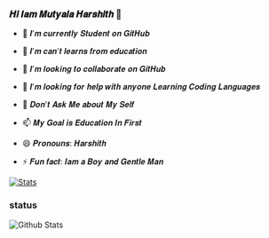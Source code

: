 ### 𝑯𝒊 𝑰𝒂𝒎 𝑴𝒖𝒕𝒚𝒂𝒍𝒂 𝑯𝒂𝒓𝒔𝒉𝒊𝒕𝒉 👋

- 🔭 𝑰’𝒎 𝒄𝒖𝒓𝒓𝒆𝒏𝒕𝒍𝒚 𝑺𝒕𝒖𝒅𝒆𝒏𝒕 𝒐𝒏 𝑮𝒊𝒕𝑯𝒖𝒃

- 🌱 𝑰’𝒎 𝒄𝒂𝒏'𝒕 𝒍𝒆𝒂𝒓𝒏𝒔 𝒇𝒓𝒐𝒎 𝒆𝒅𝒖𝒄𝒂𝒕𝒊𝒐𝒏

- 👯 𝑰’𝒎 𝒍𝒐𝒐𝒌𝒊𝒏𝒈 𝒕𝒐 𝒄𝒐𝒍𝒍𝒂𝒃𝒐𝒓𝒂𝒕𝒆 𝒐𝒏 𝑮𝒊𝒕𝑯𝒖𝒃

- 🤔 𝑰’𝒎 𝒍𝒐𝒐𝒌𝒊𝒏𝒈 𝒇𝒐𝒓 𝒉𝒆𝒍𝒑 𝒘𝒊𝒕𝒉 𝒂𝒏𝒚𝒐𝒏𝒆 𝑳𝒆𝒂𝒓𝒏𝒊𝒏𝒈 𝑪𝒐𝒅𝒊𝒏𝒈 𝑳𝒂𝒏𝒈𝒖𝒂𝒈𝒆𝒔

- 💬 𝑫𝒐𝒏'𝒕 𝑨𝒔𝒌 𝑴𝒆 𝒂𝒃𝒐𝒖𝒕 𝑴𝒚 𝑺𝒆𝒍𝒇

- 📫 𝑴𝒚 𝑮𝒐𝒂𝒍 𝒊𝒔 𝑬𝒅𝒖𝒄𝒂𝒕𝒊𝒐𝒏 𝑰𝒏 𝑭𝒊𝒓𝒔𝒕

- 😄 𝑷𝒓𝒐𝒏𝒐𝒖𝒏𝒔: 𝑯𝒂𝒓𝒔𝒉𝒊𝒕𝒉

- ⚡ 𝑭𝒖𝒏 𝒇𝒂𝒄𝒕: 𝑰𝒂𝒎 𝒂 𝑩𝒐𝒚 𝒂𝒏𝒅 𝑮𝒆𝒏𝒕𝒍𝒆 𝑴𝒂𝒏


[![Stats](https://github-readme-stats.vercel.app/api?username=MutyalaHarshith&hide=prs&count_private=true&show_icons=true&theme=algolia)](https://github.com/MutyalaHarshith/github-readme-stats)


### status
![Github Stats](https://github-stats-alpha.vercel.app/api/?username=MutyalaHarshith&tc=323&ic=323)
